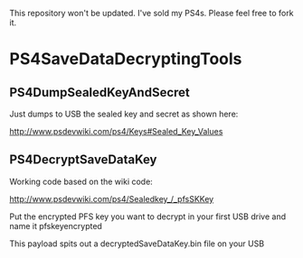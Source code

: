 This repository won't be updated. I've sold my PS4s. Please feel free to fork it.

# PS4SaveDataDecryptingTools

## PS4DumpSealedKeyAndSecret

Just dumps to USB the sealed key and secret as shown here:

http://www.psdevwiki.com/ps4/Keys#Sealed_Key_Values

## PS4DecryptSaveDataKey

Working code based on the wiki code:

http://www.psdevwiki.com/ps4/Sealedkey_/_pfsSKKey

Put the encrypted PFS key you want to decrypt in your first USB drive and name it pfskeyencrypted

This payload spits out a decryptedSaveDataKey.bin file on your USB
